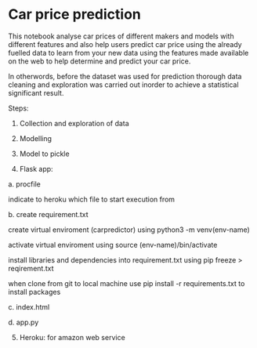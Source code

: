 


# **Car price prediction**
This notebook analyse car prices of different makers and models with different features and also help users predict car price using the already fuelled data to learn from your new data using the features made available on the web to help determine and predict your car price.

In otherwords, before the dataset was used for prediction thorough data cleaning and exploration was carried out inorder to achieve a statistical significant result.

Steps:

1. Collection and exploration of data

2. Modelling

3. Model to pickle

4. Flask app:

a. procfile

indicate to heroku which file to start execution from

b. create requirement.txt

create virtual enviroment (carpredictor) using python3 -m venv(env-name)

activate virtual enviroment using source (env-name)/bin/activate

install libraries and dependencies into requirement.txt using pip freeze > reqirement.txt

when clone from git to local machine use pip install -r requirements.txt to install packages

 c. index.html

 d. app.py

 5. Heroku: for amazon web service

